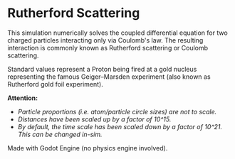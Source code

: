 # Rutherford Scattering

This simulation numerically solves the coupled differential equation for two charged particles interacting only via Coulomb's law.
The resulting interaction is commonly known as Rutherford scattering or Coulomb scattering.

Standard values represent a Proton being fired at a gold nucleus representing the famous Geiger–Marsden experiment (also known as Rutherford gold foil experiment).

**Attention:**

* _Particle proportions (i.e. atom/particle circle sizes) are not to scale._
* _Distances have been scaled up by a factor of 10^15._
* _By default, the time scale has been scaled down by a factor of 10^21. This can be changed in-sim._

Made with Godot Engine (no physics engine involved).

